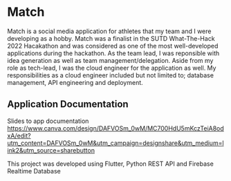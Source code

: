 # Match

Match is a social media application for athletes that my team and I were developing as a hobby. Match was a finalist in the SUTD What-The-Hack 2022 Hacakathon and was considered as one of the most well-developed applications during the hackathon. As the team lead, I was reponsible with idea generation as well as team management/delegation. Aside from my role as tech-lead, I was the cloud engineer for the application as well. My responsibilities as a cloud engineer included but not limited to; database management, API engineering and deployment.

## Application Documentation

Slides to app documentation
https://www.canva.com/design/DAFVOSm_0wM/MC700HdU5mKczTeiA8odxA/edit?utm_content=DAFVOSm_0wM&utm_campaign=designshare&utm_medium=link2&utm_source=sharebutton

This project was developed using Flutter, Python REST API and Firebase Realtime Database
